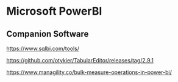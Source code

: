 # Microsoft PowerBI
## Companion Software
https://www.sqlbi.com/tools/

https://github.com/otykier/TabularEditor/releases/tag/2.9.1

https://www.managility.co/bulk-measure-operations-in-power-bi/
